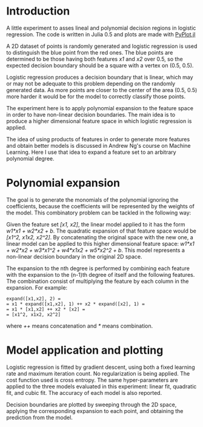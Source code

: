 
# Introduction
A little experiment to asses lineal and polynomial decision regions in logistic regression. The code is written in Julia 0.5 and plots are made with [PyPlot.jl](https://github.com/JuliaPy/PyPlot.jl)

A 2D dataset of points is randomly generated and logistic regression is used to distinguish the blue point from the red ones.
The blue points are determined to be those having both features *x1* and *x2* over 0.5, so the expected decision boundary should be a square with a vertex on (0.5, 0.5).

Logistic regression produces a decision boundary that is linear, which may or may not be adequate to this problem depending on the randomly generated data. As more points are closer to the center of the area (0.5, 0.5) more harder it would be for the model to correctly classify those points.

The experiment here is to apply polynomial expansion to the feature space in order to have non-linear decision boundaries. The main idea is to produce a higher dimensional feature space in which logistic regression is applied.

The idea of using products of features in order to generate more features and obtain better models is discussed in Andrew Ng's course on Machine Learning. Here I use that idea to expand a feature set to an arbitrary polynomial degree.

# Polynomial expansion
The goal is to generate the monomials of the polynomial ignoring the coefficients, because the coefficients will be represented by the weights of the model. This combinatory problem can be tackled in the following way:

Given the feature set *\[x1, x2\]*, the linear model applied to it has the form *w1\*x1 + w2\*x2 + b*. The quadratic expansion of that feature space would be *\[x1^2, x1x2, x2^2\]*. By concatenating the original space with the new one, a linear model can be applied to this higher dimensional feature space: *w1\*x1 + w2\*x2 + w3\*x1^2 + w4\*x1x2 + w5\*x2^2 + b*. This model represents a non-linear decision boundary in the original 2D space.

The expansion to the nth degree is performed by combining each feature with the expansion to the (n-1)th degree of itself and the following features. The combination consist of multiplying the feature by each column in the expansion. For example:

    expand([x1,x2], 2) = 
    = x1 * expand([x1,x2], 1) ++ x2 * expand([x2], 1) =
    = x1 * [x1,x2] ++ x2 * [x2] =
    = [x1^2, x1x2, x2^2]

where *++* means concatenation and _*_ means combination.

# Model application and plotting
Logistic regression is fitted by gradient descent, using both a fixed learning rate and maximum iteration count. No regularization is being applied. The cost function used is cross entropy. The same hyper-parameters are applied to the three models evaluated in this experiment: linear fit, quadratic fit, and cubic fit. The accuracy of each model is also reported.

Decision boundaries are plotted by sweeping through the 2D space, applying the corresponding expansion to each point, and obtaining the prediction from the model.

